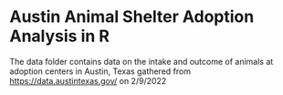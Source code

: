 # Austin Animal Shelter Adoption Analysis in R


The data folder contains data on the intake and outcome of animals at adoption centers in Austin, Texas gathered from https://data.austintexas.gov/ on 2/9/2022
